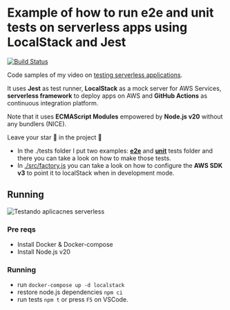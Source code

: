# Example of how to run e2e and unit tests on serverless apps using LocalStack and Jest
[![Build Status](https://github.com/ErickWendel/testing-serverless-apps/workflows/Docker%20Actions/badge.svg)](https://github.com/ErickWendel/testing-serverless-apps/actions)

Code samples of my video on [testing serverless applications](https://youtu.be/rwyhw9UYHkA). 

It uses **Jest** as test runner, **LocalStack** as a mock server for AWS Services, **serverless framework** to deploy apps on AWS and **GitHub Actions** as continuous integration platform.

Note that it uses **ECMAScript Modules** empowered by **Node.js v20** without any bundlers (NICE).

Leave your star 🌟 in the project 💚

- In the ./tests folder I put two examples: [**e2e**](./test/e2e/listBuckets.test.js) and [**unit**](./test/unit/listBuckets.test.js) tests folder and there you can take a look on how to make those tests. 
- In [./src/factory.js](./src/factory.js) you can take a look on how to configure the **AWS SDK v3** to point it to localStack when in development mode.
  
## Running
![Testando aplicacnes serverless](https://github.com/ErickWendel/testing-serverless-apps/assets/8060102/41ea502b-8d62-4592-9311-91ae1e269113)
### Pre reqs

- Install Docker & Docker-compose
- Install Node.js v20

### Running

- run `docker-compose up -d localstack`
- restore node.js dependencies `npm ci`
- run tests `npm t` or press `F5` on VSCode.

  

